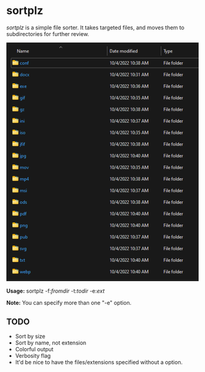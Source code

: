 # sortplz

_sortplz_ is a simple file sorter. It takes targeted files, and moves them to subdirectories for further review.

![Alt text](example_output.png "Example of output")

**Usage:** sortplz -f:_fromdir_ -t:_todir_ -e:_ext_

**Note:** You can specify more than one "-e" option.

## TODO

- Sort by size
- Sort by name, not extension
- Colorful output
- Verbosity flag
- It'd be nice to have the files/extensions specified without a option.
